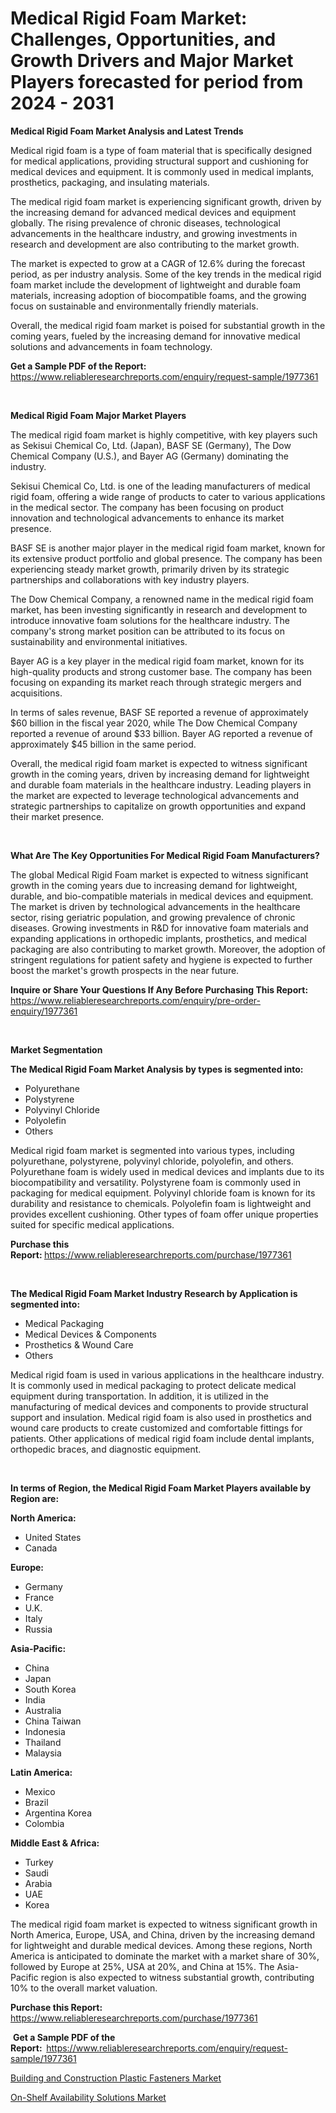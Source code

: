 <p><h1>Medical Rigid Foam Market: Challenges, Opportunities, and Growth Drivers and Major Market Players forecasted for period from 2024 - 2031</h1></p><p><strong>Medical Rigid Foam Market Analysis and Latest Trends</strong></p>
<p><p>Medical rigid foam is a type of foam material that is specifically designed for medical applications, providing structural support and cushioning for medical devices and equipment. It is commonly used in medical implants, prosthetics, packaging, and insulating materials.</p><p>The medical rigid foam market is experiencing significant growth, driven by the increasing demand for advanced medical devices and equipment globally. The rising prevalence of chronic diseases, technological advancements in the healthcare industry, and growing investments in research and development are also contributing to the market growth.</p><p>The market is expected to grow at a CAGR of 12.6% during the forecast period, as per industry analysis. Some of the key trends in the medical rigid foam market include the development of lightweight and durable foam materials, increasing adoption of biocompatible foams, and the growing focus on sustainable and environmentally friendly materials.</p><p>Overall, the medical rigid foam market is poised for substantial growth in the coming years, fueled by the increasing demand for innovative medical solutions and advancements in foam technology.</p></p>
<p><strong>Get a Sample PDF of the Report:&nbsp;</strong> <a href="https://www.reliableresearchreports.com/enquiry/request-sample/1977361">https://www.reliableresearchreports.com/enquiry/request-sample/1977361</a></p>
<p>&nbsp;</p>
<p><strong>Medical Rigid Foam Major Market Players</strong></p>
<p><p>The medical rigid foam market is highly competitive, with key players such as Sekisui Chemical Co, Ltd. (Japan), BASF SE (Germany), The Dow Chemical Company (U.S.), and Bayer AG (Germany) dominating the industry. </p><p>Sekisui Chemical Co, Ltd. is one of the leading manufacturers of medical rigid foam, offering a wide range of products to cater to various applications in the medical sector. The company has been focusing on product innovation and technological advancements to enhance its market presence. </p><p>BASF SE is another major player in the medical rigid foam market, known for its extensive product portfolio and global presence. The company has been experiencing steady market growth, primarily driven by its strategic partnerships and collaborations with key industry players. </p><p>The Dow Chemical Company, a renowned name in the medical rigid foam market, has been investing significantly in research and development to introduce innovative foam solutions for the healthcare industry. The company's strong market position can be attributed to its focus on sustainability and environmental initiatives. </p><p>Bayer AG is a key player in the medical rigid foam market, known for its high-quality products and strong customer base. The company has been focusing on expanding its market reach through strategic mergers and acquisitions. </p><p>In terms of sales revenue, BASF SE reported a revenue of approximately $60 billion in the fiscal year 2020, while The Dow Chemical Company reported a revenue of around $33 billion. Bayer AG reported a revenue of approximately $45 billion in the same period. </p><p>Overall, the medical rigid foam market is expected to witness significant growth in the coming years, driven by increasing demand for lightweight and durable foam materials in the healthcare industry. Leading players in the market are expected to leverage technological advancements and strategic partnerships to capitalize on growth opportunities and expand their market presence.</p></p>
<p>&nbsp;</p>
<p><strong>What Are The Key Opportunities For Medical Rigid Foam Manufacturers?</strong></p>
<p><p>The global Medical Rigid Foam market is expected to witness significant growth in the coming years due to increasing demand for lightweight, durable, and bio-compatible materials in medical devices and equipment. The market is driven by technological advancements in the healthcare sector, rising geriatric population, and growing prevalence of chronic diseases. Growing investments in R&D for innovative foam materials and expanding applications in orthopedic implants, prosthetics, and medical packaging are also contributing to market growth. Moreover, the adoption of stringent regulations for patient safety and hygiene is expected to further boost the market's growth prospects in the near future.</p></p>
<p><strong>Inquire or Share Your Questions If Any Before Purchasing This Report:</strong> <a href="https://www.reliableresearchreports.com/enquiry/pre-order-enquiry/1977361">https://www.reliableresearchreports.com/enquiry/pre-order-enquiry/1977361</a></p>
<p>&nbsp;</p>
<p><strong>Market Segmentation</strong></p>
<p><strong>The Medical Rigid Foam Market Analysis by types is segmented into:</strong></p>
<p><ul><li>Polyurethane</li><li>Polystyrene</li><li>Polyvinyl Chloride</li><li>Polyolefin</li><li>Others</li></ul></p>
<p><p>Medical rigid foam market is segmented into various types, including polyurethane, polystyrene, polyvinyl chloride, polyolefin, and others. Polyurethane foam is widely used in medical devices and implants due to its biocompatibility and versatility. Polystyrene foam is commonly used in packaging for medical equipment. Polyvinyl chloride foam is known for its durability and resistance to chemicals. Polyolefin foam is lightweight and provides excellent cushioning. Other types of foam offer unique properties suited for specific medical applications.</p></p>
<p><strong>Purchase this Report:&nbsp;</strong><a href="https://www.reliableresearchreports.com/purchase/1977361">https://www.reliableresearchreports.com/purchase/1977361</a></p>
<p>&nbsp;</p>
<p><strong>The Medical Rigid Foam Market Industry Research by Application is segmented into:</strong></p>
<p><ul><li>Medical Packaging</li><li>Medical Devices & Components</li><li>Prosthetics & Wound Care</li><li>Others</li></ul></p>
<p><p>Medical rigid foam is used in various applications in the healthcare industry. It is commonly used in medical packaging to protect delicate medical equipment during transportation. In addition, it is utilized in the manufacturing of medical devices and components to provide structural support and insulation. Medical rigid foam is also used in prosthetics and wound care products to create customized and comfortable fittings for patients. Other applications of medical rigid foam include dental implants, orthopedic braces, and diagnostic equipment.</p></p>
<p>&nbsp;</p>
<p><strong>In terms of Region, the Medical Rigid Foam Market Players available by Region are:</strong></p>
<p>
    <p> <strong> North America: </strong>
        <ul>
            <li>United States</li>
            <li>Canada</li>
        </ul>
        </p> 
    <p> <strong> Europe: </strong>
        <ul>
            <li>Germany</li>
            <li>France</li>
            <li>U.K.</li>
            <li>Italy</li>
            <li>Russia</li>
        </ul>
        </p> 
    <p> <strong> Asia-Pacific: </strong>
        <ul>
            <li>China</li>
            <li>Japan</li>
            <li>South Korea</li>
            <li>India</li>
            <li>Australia</li>
            <li>China Taiwan</li>
            <li>Indonesia</li>
            <li>Thailand</li>
            <li>Malaysia</li>
        </ul>
        </p> 
    <p> <strong> Latin America: </strong>
        <ul>
            <li>Mexico</li>
            <li>Brazil</li>
            <li>Argentina Korea</li>
            <li>Colombia</li>
        </ul>
        </p> 
    <p> <strong> Middle East & Africa: </strong>
        <ul>
            <li>Turkey</li>
            <li>Saudi</li>
            <li>Arabia</li>
            <li>UAE</li>
            <li>Korea</li>
        </ul>
    </p>
    </p>
<p><p>The medical rigid foam market is expected to witness significant growth in North America, Europe, USA, and China, driven by the increasing demand for lightweight and durable medical devices. Among these regions, North America is anticipated to dominate the market with a market share of 30%, followed by Europe at 25%, USA at 20%, and China at 15%. The Asia-Pacific region is also expected to witness substantial growth, contributing 10% to the overall market valuation.</p></p>
<p><strong>Purchase this Report: </strong><a href="https://www.reliableresearchreports.com/purchase/1977361">https://www.reliableresearchreports.com/purchase/1977361</a></p>
<p>&nbsp;<strong>Get a Sample PDF of the Report:&nbsp;&nbsp;</strong><a href="https://www.reliableresearchreports.com/enquiry/request-sample/1977361">https://www.reliableresearchreports.com/enquiry/request-sample/1977361</a></p>
<p><strong></strong></p>
<p><p><a href="https://lydian-appliance-61d.notion.site/Building-and-Construction-Plastic-Fasteners-Market-Research-Report-Provides-Critical-Insights-that-c-c7b54455a0c04e45864533028952ab98">Building and Construction Plastic Fasteners Market</a></p><p><a href="https://summer-dogwood-3e9.notion.site/On-Shelf-Availability-Solutions-Market-Size-Evaluating-its-Market-Trends-Growth-and-Projections-2-02f93b735fa140918aa0e9c32dcebdbe">On-Shelf Availability Solutions Market</a></p></p>